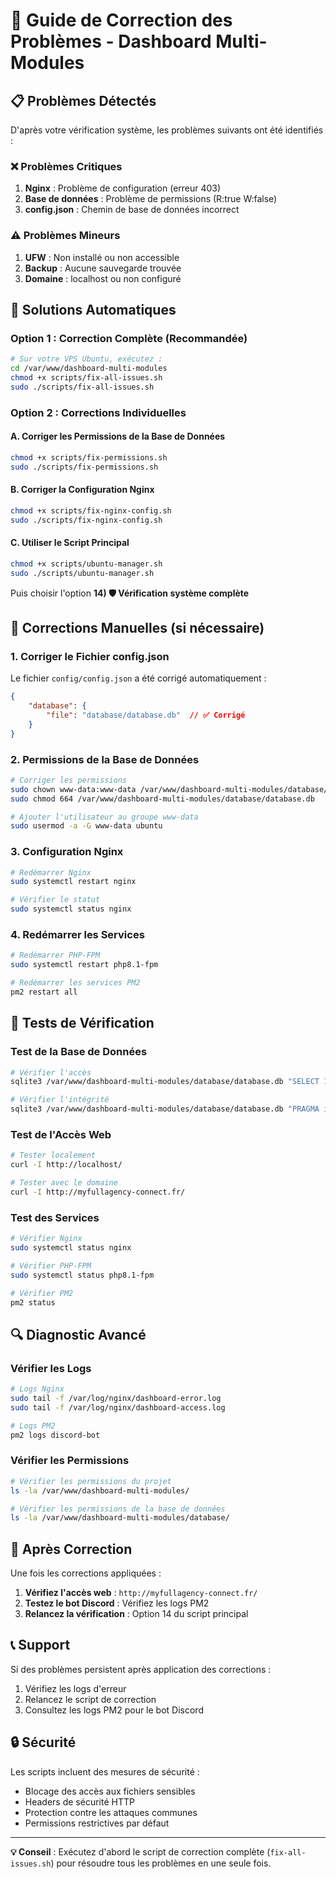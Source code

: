# 🚨 Guide de Correction des Problèmes - Dashboard Multi-Modules

## 📋 Problèmes Détectés

D'après votre vérification système, les problèmes suivants ont été identifiés :

### ❌ Problèmes Critiques
1. **Nginx** : Problème de configuration (erreur 403)
2. **Base de données** : Problème de permissions (R:true W:false)
3. **config.json** : Chemin de base de données incorrect

### ⚠️ Problèmes Mineurs
1. **UFW** : Non installé ou non accessible
2. **Backup** : Aucune sauvegarde trouvée
3. **Domaine** : localhost ou non configuré

## 🔧 Solutions Automatiques

### Option 1 : Correction Complète (Recommandée)
```bash
# Sur votre VPS Ubuntu, exécutez :
cd /var/www/dashboard-multi-modules
chmod +x scripts/fix-all-issues.sh
sudo ./scripts/fix-all-issues.sh
```

### Option 2 : Corrections Individuelles

#### A. Corriger les Permissions de la Base de Données
```bash
chmod +x scripts/fix-permissions.sh
sudo ./scripts/fix-permissions.sh
```

#### B. Corriger la Configuration Nginx
```bash
chmod +x scripts/fix-nginx-config.sh
sudo ./scripts/fix-nginx-config.sh
```

#### C. Utiliser le Script Principal
```bash
chmod +x scripts/ubuntu-manager.sh
sudo ./scripts/ubuntu-manager.sh
```
Puis choisir l'option **14) 🛡️ Vérification système complète**

## 📝 Corrections Manuelles (si nécessaire)

### 1. Corriger le Fichier config.json
Le fichier `config/config.json` a été corrigé automatiquement :
```json
{
    "database": {
        "file": "database/database.db"  // ✅ Corrigé
    }
}
```

### 2. Permissions de la Base de Données
```bash
# Corriger les permissions
sudo chown www-data:www-data /var/www/dashboard-multi-modules/database/database.db
sudo chmod 664 /var/www/dashboard-multi-modules/database/database.db

# Ajouter l'utilisateur au groupe www-data
sudo usermod -a -G www-data ubuntu
```

### 3. Configuration Nginx
```bash
# Redémarrer Nginx
sudo systemctl restart nginx

# Vérifier le statut
sudo systemctl status nginx
```

### 4. Redémarrer les Services
```bash
# Redémarrer PHP-FPM
sudo systemctl restart php8.1-fpm

# Redémarrer les services PM2
pm2 restart all
```

## 🧪 Tests de Vérification

### Test de la Base de Données
```bash
# Vérifier l'accès
sqlite3 /var/www/dashboard-multi-modules/database/database.db "SELECT 1;"

# Vérifier l'intégrité
sqlite3 /var/www/dashboard-multi-modules/database/database.db "PRAGMA integrity_check;"
```

### Test de l'Accès Web
```bash
# Tester localement
curl -I http://localhost/

# Tester avec le domaine
curl -I http://myfullagency-connect.fr/
```

### Test des Services
```bash
# Vérifier Nginx
sudo systemctl status nginx

# Vérifier PHP-FPM
sudo systemctl status php8.1-fpm

# Vérifier PM2
pm2 status
```

## 🔍 Diagnostic Avancé

### Vérifier les Logs
```bash
# Logs Nginx
sudo tail -f /var/log/nginx/dashboard-error.log
sudo tail -f /var/log/nginx/dashboard-access.log

# Logs PM2
pm2 logs discord-bot
```

### Vérifier les Permissions
```bash
# Vérifier les permissions du projet
ls -la /var/www/dashboard-multi-modules/

# Vérifier les permissions de la base de données
ls -la /var/www/dashboard-multi-modules/database/
```

## 🚀 Après Correction

Une fois les corrections appliquées :

1. **Vérifiez l'accès web** : `http://myfullagency-connect.fr/`
2. **Testez le bot Discord** : Vérifiez les logs PM2
3. **Relancez la vérification** : Option 14 du script principal

## 📞 Support

Si des problèmes persistent après application des corrections :

1. Vérifiez les logs d'erreur
2. Relancez le script de correction
3. Consultez les logs PM2 pour le bot Discord

## 🔒 Sécurité

Les scripts incluent des mesures de sécurité :
- Blocage des accès aux fichiers sensibles
- Headers de sécurité HTTP
- Protection contre les attaques communes
- Permissions restrictives par défaut

---

**💡 Conseil** : Exécutez d'abord le script de correction complète (`fix-all-issues.sh`) pour résoudre tous les problèmes en une seule fois. 
